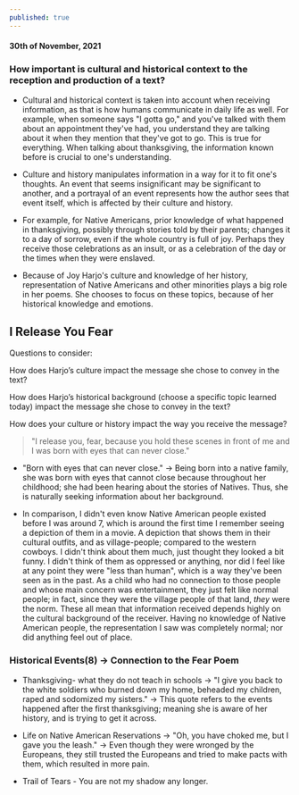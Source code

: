 ```yaml
---
published: true
---
```

#### 30th of November, 2021

### How important is cultural and historical context to the reception and production of a text?

- Cultural and historical context is taken into account when receiving information, as that is how humans communicate in daily life as well. For example, when someone says "I gotta go," and you've talked with them about an appointment they've had, you understand they are talking about it when they mention that they've got to go. This is true for everything. When talking about thanksgiving, the information known before is crucial to one's understanding.
 
- Culture and history manipulates information in a way for it to fit one's thoughts. An event that seems insignificant may be significant to another, and a portrayal of an event represents how the author sees that event itself, which is affected by their culture and history.

- For example, for Native Americans, prior knowledge of what happened in thanksgiving, possibly through stories told by their parents; changes it to a day of sorrow, even if the whole country is full of joy. Perhaps they receive those celebrations as an insult, or as a celebration of the day or the times when they were enslaved.

- Because of Joy Harjo's culture and knowledge of her history, representation of Native Americans and other minorities plays a big role in her poems. She chooses to focus on these topics, because of her historical knowledge and emotions. 

## I Release You Fear

Questions to consider: 

How does Harjo’s culture impact the message she chose to convey in the text?

How does Harjo’s historical background (choose a specific topic learned today) impact the message she chose to convey in the text? 

How does your culture or history impact the way you receive the message? 

>"I release you, fear, because you hold these scenes in front of me and I was born with eyes that can never close."

- "Born with eyes that can never close." -> Being born into a native family, she was born with eyes that cannot close because throughout her childhood; she had been hearing about the stories of Natives. Thus, she is naturally seeking information about her background.

- In comparison, I didn't even know Native American people existed before I was around 7, which is around the first time I remember seeing a depiction of them in a movie. A depiction that shows them in their cultural outfits, and as village-people; compared to the western cowboys. I didn't think about them much, just thought they looked a bit funny. I didn't think of them as oppressed or anything, nor did I feel like at any point they were "less than human", which is a way they've been seen as in the past. As a child who had no connection to those people and whose main concern was entertainment, they just felt like normal people; in fact, since they were the village people of that land, _they_ were the norm. These all mean that information received depends highly on the cultural background of the receiver. Having no knowledge of Native American people, the representation I saw was completely normal; nor did anything feel out of place.

### Historical Events(8) -> Connection to the Fear Poem

- Thanksgiving- what they do not teach in schools -> "I give you back to the white soldiers who burned down my home, beheaded my children, raped and sodomized my sisters." -> This quote refers to the events happened after the first thanksgiving; meaning she is aware of her history, and is trying to get it across.

- Life on Native American Reservations -> "Oh, you have choked me, but I gave you the leash." -> Even though they were wronged by the Europeans, they still trusted the Europeans and tried to make pacts with them, which resulted in more pain.

- Trail of Tears - You are not my shadow any longer.
